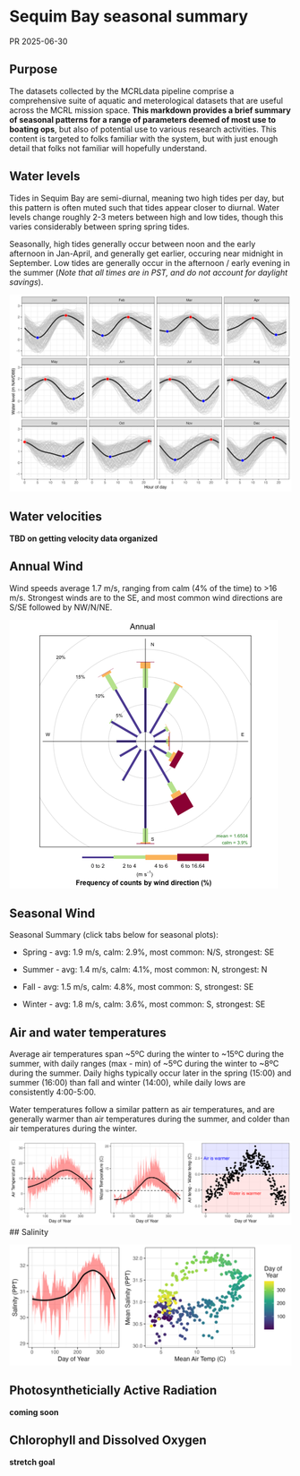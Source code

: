 Sequim Bay seasonal summary
================
PR
2025-06-30

## Purpose

The datasets collected by the MCRLdata pipeline comprise a comprehensive
suite of aquatic and meterological datasets that are useful across the
MCRL mission space. **This markdown provides a brief summary of seasonal
patterns for a range of parameters deemed of most use to boating ops**,
but also of potential use to various research activities. This content
is targeted to folks familiar with the system, but with just enough
detail that folks not familiar will hopefully understand.

## Water levels

Tides in Sequim Bay are semi-diurnal, meaning two high tides per day,
but this pattern is often muted such that tides appear closer to
diurnal. Water levels change roughly 2-3 meters between high and low
tides, though this varies considerably between spring spring tides.

Seasonally, high tides generally occur between noon and the early
afternoon in Jan-April, and generally get earlier, occuring near
midnight in September. Low tides are generally occur in the afternoon /
early evening in the summer (*Note that all times are in PST, and do not
account for daylight savings*).

![](../figures/tidal_depth_by_month_and_tod.png)

## Water velocities

**TBD on getting velocity data organized**

## Annual Wind

Wind speeds average 1.7 m/s, ranging from calm (4% of the time) to \>16
m/s. Strongest winds are to the SE, and most common wind directions are
S/SE followed by NW/N/NE.

![](../figures/wind_plots/annual.png)

## Seasonal Wind

Seasonal Summary (click tabs below for seasonal plots):

- Spring - avg: 1.9 m/s, calm: 2.9%, most common: N/S, strongest: SE

- Summer - avg: 1.4 m/s, calm: 4.1%, most common: N, strongest: N

- Fall - avg: 1.5 m/s, calm: 4.8%, most common: S, strongest: SE

- Winter - avg: 1.8 m/s, calm: 3.6%, most common: S, strongest: SE

## Air and water temperatures

Average air temperatures span ~5ºC during the winter to ~15ºC during the
summer, with daily ranges (max - min) of ~5ºC during the winter to ~8ºC
during the summer. Daily highs typically occur later in the spring
(15:00) and summer (16:00) than fall and winter (14:00), while daily
lows are consistently 4:00-5:00.

Water temperatures follow a similar pattern as air temperatures, and are
generally warmer than air temperatures during the summer, and colder
than air temperatures during the winter.

![](../figures/250630_temps_by_doy.png) \## Salinity

![](../figures/250630_salinity.png)

## Photosyntheticially Active Radiation

**coming soon**

## Chlorophyll and Dissolved Oxygen

**stretch goal**
